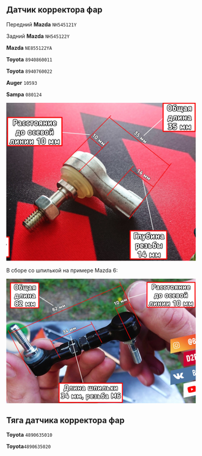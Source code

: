 ## Датчик корректора фар

Передний __Mazda__ `NH545121Y`

Задний __Mazda__ `NH545122Y`

__Mazda__ `NE855122YA`

__Toyota__ `8940860011`

__Toyota__ `8940760022`

__Auger__ `10593`

__Sampa__ `080124`

![Sampa 080124](img/Sampa_080124.jpg)

В сборе со шпилькой на примере Mazda 6:

![Sampa 080124 в сборе](img/Sampa_080124_all.jpg)

## Тяга датчика корректора фар

__Toyota__ `4890635010`

__Toyota__`4890635020`